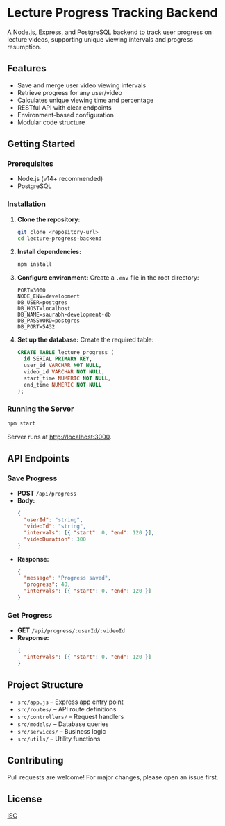 # Lecture Progress Tracking Backend

A Node.js, Express, and PostgreSQL backend to track user progress on lecture videos, supporting unique viewing intervals and progress resumption.

## Features

- Save and merge user video viewing intervals
- Retrieve progress for any user/video
- Calculates unique viewing time and percentage
- RESTful API with clear endpoints
- Environment-based configuration
- Modular code structure

## Getting Started

### Prerequisites

- Node.js (v14+ recommended)
- PostgreSQL

### Installation

1. **Clone the repository:**
   ```sh
   git clone <repository-url>
   cd lecture-progress-backend
   ```

2. **Install dependencies:**
   ```sh
   npm install
   ```

3. **Configure environment:**
   Create a `.env` file in the root directory:
   ```env
   PORT=3000
   NODE_ENV=development
   DB_USER=postgres
   DB_HOST=localhost
   DB_NAME=saurabh-development-db
   DB_PASSWORD=postgres
   DB_PORT=5432
   ```

4. **Set up the database:**
   Create the required table:
   ```sql
   CREATE TABLE lecture_progress (
     id SERIAL PRIMARY KEY,
     user_id VARCHAR NOT NULL,
     video_id VARCHAR NOT NULL,
     start_time NUMERIC NOT NULL,
     end_time NUMERIC NOT NULL
   );
   ```

### Running the Server

```sh
npm start
```
Server runs at [http://localhost:3000](http://localhost:3000).

## API Endpoints

### Save Progress

- **POST** `/api/progress`
- **Body:**
  ```json
  {
    "userId": "string",
    "videoId": "string",
    "intervals": [{ "start": 0, "end": 120 }],
    "videoDuration": 300
  }
  ```
- **Response:**
  ```json
  {
    "message": "Progress saved",
    "progress": 40,
    "intervals": [{ "start": 0, "end": 120 }]
  }
  ```

### Get Progress

- **GET** `/api/progress/:userId/:videoId`
- **Response:**
  ```json
  {
    "intervals": [{ "start": 0, "end": 120 }]
  }
  ```

## Project Structure

- `src/app.js` – Express app entry point
- `src/routes/` – API route definitions
- `src/controllers/` – Request handlers
- `src/models/` – Database queries
- `src/services/` – Business logic
- `src/utils/` – Utility functions

## Contributing

Pull requests are welcome! For major changes, please open an issue first.

## License

[ISC](LICENSE)